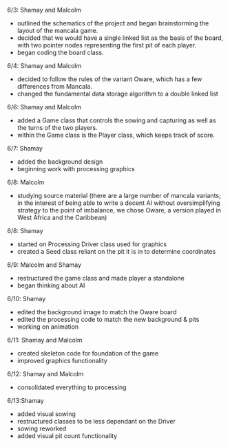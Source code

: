 6/3: Shamay and Malcolm
- outlined the schematics of the project and began brainstorming the layout of the mancala game.
- decided that we would have a single linked list as the basis of the board, with two pointer nodes representing the first pit of each player.
- began coding the board class.

6/4: Shamay and Malcolm
- decided to follow the rules of the variant Oware, which has a few differences from Mancala.
- changed the fundamental data storage algorithm to a double linked list

6/6: Shamay and Malcolm
- added a Game class that controls the sowing and capturing as well as the turns of the two players.
- within the Game class is the Player class, which keeps track of score.

6/7: Shamay
- added the background design
- beginning work with processing graphics

6/8: Malcolm
- studying source material (there are a large number of mancala variants; in the interest of being able to write a decent AI without oversimplifying strategy to the point of imbalance, we chose Oware, a version played in West Africa and the Caribbean)

6/8: Shamay
- started on Processing Driver class used for graphics
- created a Seed class reliant on the pit it is in to determine coordinates

6/9: Malcolm and Shamay
- restructured the game class and made player a standalone
- began thinking about AI

6/10: Shamay
- edited the background image to match the Oware board
- edited the processing code to match the new background & pits
- working on animation

6/11: Shamay and Malcolm
- created skeleton code for foundation of the game
- improved graphics functionality

6/12: Shamay and Malcolm
- consolidated everything to processing

6/13:Shamay
- added visual sowing
- restructured classes to be less dependant on the Driver
- sowing reworked
- added visual pit count functionality
